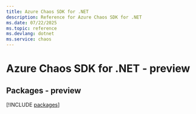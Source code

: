 ```yaml
---
title: Azure Chaos SDK for .NET
description: Reference for Azure Chaos SDK for .NET
ms.date: 07/22/2025
ms.topic: reference
ms.devlang: dotnet
ms.service: chaos
---
```

# Azure Chaos SDK for .NET - preview
## Packages - preview
[!INCLUDE [packages](chaos-index.md)]